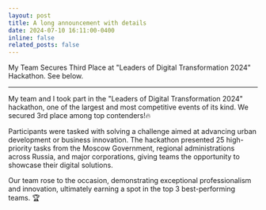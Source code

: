 ```yaml
---
layout: post
title: A long announcement with details
date: 2024-07-10 16:11:00-0400
inline: false
related_posts: false
---
```


My Team Secures Third Place at "Leaders of Digital Transformation 2024" Hackathon. See below.

---

My team and I took part in the "Leaders of Digital Transformation 2024" hackathon, one of the largest and most competitive events of its kind. We secured 3rd place among top contenders!🔥

Participants were tasked with solving a challenge aimed at advancing urban development or business innovation. The hackathon presented 25 high-priority tasks from the Moscow Government, regional administrations across Russia, and major corporations, giving teams the opportunity to showcase their digital solutions.

Our team rose to the occasion, demonstrating exceptional professionalism and innovation, ultimately earning a spot in the top 3 best-performing teams. 🏆
